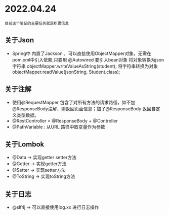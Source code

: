 # 2022.04.24 
    目前这个笔记的主要任务就是积累信息
## 关于Json
+ Spring中 内置了Jackson ，可以直接使用ObjectMapper对象，无需在pom.xml中引入依赖,只要用 @Autowired 要引入bean对象
    将对象转换为json字符串
    objectMapper.writeValueAsString(student);
    将字符串转换为对象
    objectMapper.readValue(jsonString, Student.class);

## 关于注解
+ 使用@RequestMapper 包含了对所有方法的请求路径，如不加@ResponseBody注解，则返回页面信息；加了@ResponseBody 返回自定义类型数据。
+ @RestController = @ResponseBody + @Controller
+ @PathVariable : 从URL 路径中取变量作为参数

## 关于Lombok
+ @Data -> 实现getter setter方法
+ @Getter -> 实现getter方法
+ @Setter -> 实现setter方法
+ @ToString -> 实现toString方法

## 关于日志
+ @slf4j -> 可以直接使用log.xx 进行日志操作

